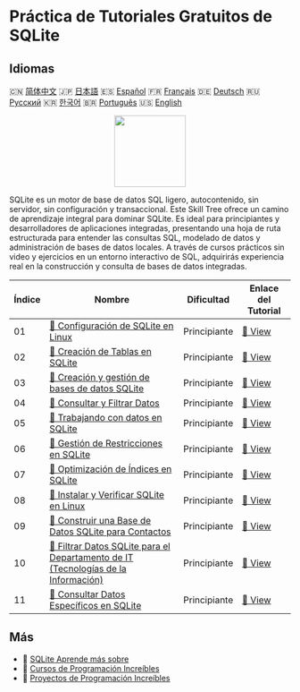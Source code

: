 # Práctica de Tutoriales Gratuitos de SQLite

## Idiomas

🇨🇳 [简体中文](README_zh.md) 🇯🇵 [日本語](README_ja.md) 🇪🇸 [Español](README_es.md) 🇫🇷 [Français](README_fr.md) 🇩🇪 [Deutsch](README_de.md) 🇷🇺 [Русский](README_ru.md) 🇰🇷 [한국어](README_ko.md) 🇧🇷 [Português](README_pt.md) 🇺🇸 [English](README.md) 

<div align="center">
<img width="128px" src="https://file.labex.io/path/yNOqpRQSmPL4.png">
</div>

SQLite es un motor de base de datos SQL ligero, autocontenido, sin servidor, sin configuración y transaccional. Este Skill Tree ofrece un camino de aprendizaje integral para dominar SQLite. Es ideal para principiantes y desarrolladores de aplicaciones integradas, presentando una hoja de ruta estructurada para entender las consultas SQL, modelado de datos y administración de bases de datos locales. A través de cursos prácticos sin video y ejercicios en un entorno interactivo de SQL, adquirirás experiencia real en la construcción y consulta de bases de datos integradas.

|   Índice | Nombre                                                                                                                                                                 | Dificultad   | Enlace del Tutorial                                                                           |
|----------|------------------------------------------------------------------------------------------------------------------------------------------------------------------------|--------------|-----------------------------------------------------------------------------------------------|
|       01 | [📖 Configuración de SQLite en Linux](https://labex.io/es/tutorials/sqlite-setting-up-sqlite-in-linux-552335)                                                          | Principiante | [🔗 View](https://labex.io/es/tutorials/sqlite-setting-up-sqlite-in-linux-552335)             |
|       02 | [📖 Creación de Tablas en SQLite](https://labex.io/es/tutorials/sqlite-building-tables-in-sqlite-552336)                                                               | Principiante | [🔗 View](https://labex.io/es/tutorials/sqlite-building-tables-in-sqlite-552336)              |
|       03 | [📖 Creación y gestión de bases de datos SQLite](https://labex.io/es/tutorials/sqlite-creating-and-managing-sqlite-databases-552337)                                   | Principiante | [🔗 View](https://labex.io/es/tutorials/sqlite-creating-and-managing-sqlite-databases-552337) |
|       04 | [📖 Consultar y Filtrar Datos](https://labex.io/es/tutorials/sqlite-querying-and-filtering-data-552338)                                                                | Principiante | [🔗 View](https://labex.io/es/tutorials/sqlite-querying-and-filtering-data-552338)            |
|       05 | [📖 Trabajando con datos en SQLite](https://labex.io/es/tutorials/sqlite-working-with-data-in-sqlite-552340)                                                           | Principiante | [🔗 View](https://labex.io/es/tutorials/sqlite-working-with-data-in-sqlite-552340)            |
|       06 | [📖 Gestión de Restricciones en SQLite](https://labex.io/es/tutorials/sqlite-sqlite-constraint-management-552545)                                                      | Principiante | [🔗 View](https://labex.io/es/tutorials/sqlite-sqlite-constraint-management-552545)           |
|       07 | [📖 Optimización de Índices en SQLite](https://labex.io/es/tutorials/sqlite-sqlite-index-optimization-552552)                                                          | Principiante | [🔗 View](https://labex.io/es/tutorials/sqlite-sqlite-index-optimization-552552)              |
|       08 | [📖 Instalar y Verificar SQLite en Linux](https://labex.io/es/tutorials/sqlite-install-and-verify-sqlite-on-linux-552579)                                              | Principiante | [🔗 View](https://labex.io/es/tutorials/sqlite-install-and-verify-sqlite-on-linux-552579)     |
|       09 | [📖 Construir una Base de Datos SQLite para Contactos](https://labex.io/es/tutorials/sqlite-build-sqlite-database-for-contacts-552582)                                 | Principiante | [🔗 View](https://labex.io/es/tutorials/sqlite-build-sqlite-database-for-contacts-552582)     |
|       10 | [📖 Filtrar Datos SQLite para el Departamento de IT (Tecnologías de la Información)](https://labex.io/es/tutorials/sqlite-filter-sqlite-data-for-it-department-552585) | Principiante | [🔗 View](https://labex.io/es/tutorials/sqlite-filter-sqlite-data-for-it-department-552585)   |
|       11 | [📖 Consultar Datos Específicos en SQLite](https://labex.io/es/tutorials/sqlite-query-specific-data-in-sqlite-552586)                                                  | Principiante | [🔗 View](https://labex.io/es/tutorials/sqlite-query-specific-data-in-sqlite-552586)          |

## Más

- 🔗 [SQLite Aprende más sobre](https://labex.io/es/skilltrees/sqlite)
- 🔗 [Cursos de Programación Increíbles](https://github.com/labex-labs/awesome-programming-courses)
- 🔗 [Proyectos de Programación Increíbles](https://github.com/labex-labs/awesome-programming-projects)

